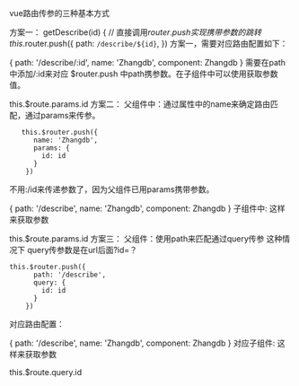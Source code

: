 vue路由传参的三种基本方式

方案一：
      getDescribe(id) {
//   直接调用$router.push 实现携带参数的跳转
        this.$router.push({
          path: `/describe/${id}`,
        })
方案一，需要对应路由配置如下：

   {
     path: '/describe/:id',
     name: 'Zhangdb',
     component: Zhangdb
   }
需要在path中添加/:id来对应 $router.push 中path携参数。在子组件中可以使用获取参数值。

this.$route.params.id
方案二：
父组件中：通过属性中的name来确定路由匹配，通过params来传参。

       this.$router.push({
          name: 'Zhangdb',
          params: {
            id: id
          }
        })
 不用:/id来传递参数了，因为父组件已用params携带参数。

   {
     path: '/describe',
     name: 'Zhangdb',
     component: Zhangdb
   }
子组件中: 这样来获取参数

this.$route.params.id
方案三：
父组件：使用path来匹配通过query传参
这种情况下 query传参数是在url后面?id=？

    this.$router.push({
          path: '/describe',
          query: {
            id: id
          }
        })
对应路由配置：

   {
     path: '/describe',
     name: 'Zhangdb',
     component: Zhangdb
   }
对应子组件: 这样来获取参数

this.$route.query.id